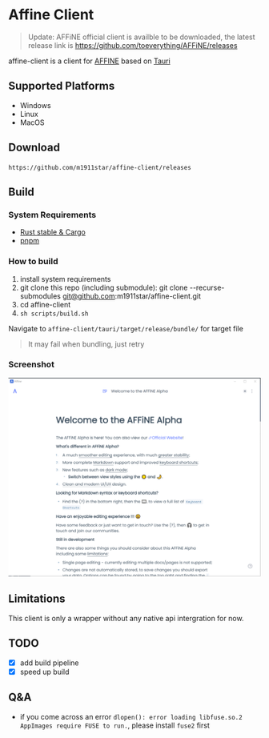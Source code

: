 # Affine Client

> Update: AFFiNE official client is availble to be downloaded, the latest release link is https://github.com/toeverything/AFFiNE/releases

affine-client is a client for [AFFINE](https://github.com/toeverything/AFFiNE) based on [Tauri](https://tauri.app/)

## Supported Platforms

- Windows
- Linux
- MacOS

## Download

`https://github.com/m1911star/affine-client/releases`

## Build

### System Requirements

- [Rust stable & Cargo](https://www.rust-lang.org/)
- [pnpm](https://pnpm.io/)

### How to build

1. install system requirements
2. git clone this repo (including submodule): git clone --recurse-submodules git@github.com:m1911star/affine-client.git
3. cd affine-client
4. `sh scripts/build.sh`

Navigate to `affine-client/tauri/target/release/bundle/` for target file

> It may fail when bundling, just retry

### Screenshot

![home](./screenshots/pathfinder.png)

## Limitations

This client is only a wrapper without any native api intergration for now.

## TODO

- [x] add build pipeline
- [x] speed up build

## Q&A

- if you come across an error `dlopen(): error loading libfuse.so.2 AppImages require FUSE to run.`, please install `fuse2` first
